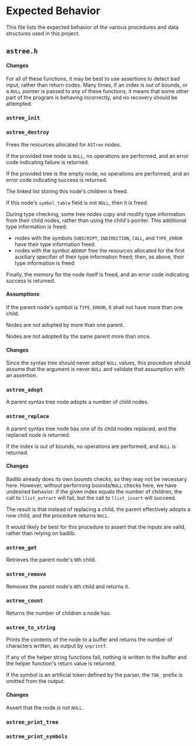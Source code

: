 # Expected Behavior
This file lists the expected behavior of the various procedures and data
structures used in this project.

## `astree.h`

#### Changes
For all of these functions, it may be best to use assertions to detect bad
input, rather than return codes. Many times, if an index is out of bounds, or
a `NULL` pointer is passed to any of these functions, it means that some other
part of the program is behaving incorrectly, and no recovery should be
attempted.

### `astree_init`

### `astree_destroy`
Frees the resources allocated for `ASTree` nodes.

If the provided tree node is `NULL`, no operations are performed, and an error
code indicating failure is returned.

If the provided tree is the empty node, no operations are performed, and an
error code indicating success is returned.

The linked list storing this node's children is freed.

If this node's `symbol_table` field is not `NULL`, then it is freed.

During type checking, some tree nodes copy and modify type information from
their child nodes, rather than using the child's pointer. This additional type
information is freed:
- nodes with the symbols `SUBSCRIPT`, `INDIRECTION`, `CALL`, and `TYPE_ERROR`
  have their type information freed.
- nodes with the symbol `ADDROF` free the resources allocated for the first
  auxiliary specifier of their type information freed; then, as above, their
  type information is freed

Finally, the memory for the node itself is freed, and an error code indicating
success is returned.

#### Assumptions
If the parent node's symbol is `TYPE_ERROR`, it shall not have more than one
child.

Nodes are not adopted by more than one parent.

Nodes are not adopted by the same parent more than once.

#### Changes
Since the syntax tree should never adopt `NULL` values, this procedure should
assume that the argument is never `NULL` and validate that assumption with an
assertion.

### `astree_adopt`
A parent syntax tree node adopts a number of child nodes.

### `astree_replace`
A parent syntax tree node has one of its child nodes replaced, and the
replaced node is returned.

If the index is out of bounds, no operations are performed, and `NULL` is
returned.

#### Changes
Badlib already does its own bounds checks, so they may not be necessary here.
However, without performing bounds/`NULL` checks here, we have
undesired behavior: if the given index equals the number of children, the call
to `llist_extract` will fail, but the call to `llist_insert` will succeed.

The result is that instead of replacing a child, the parent effectively adopts
a new child, and the procedure returns `NULL`.

It would likely be best for this procedure to assert that the inputs are valid,
rather than relying on badlib.

### `astree_get`
Retrieves the parent node's `N`th child.

### `astree_remove`
Removes the parent node's `N`th child and returns it.

### `astree_count`
Returns the number of children a node has.

### `astree_to_string`
Prints the contents of the node to a buffer and returns the number of characters
written, as output by `snprintf`.

If any of the helper string functions fail, nothing is written to the buffer and
the helper function's return value is returned.

If the symbol is an artificial token defined by the parser, the `TOK_` prefix is
omitted from the output.

#### Changes
Assert that the node is not `NULL`.

### `astree_print_tree`

### `astree_print_symbols`

